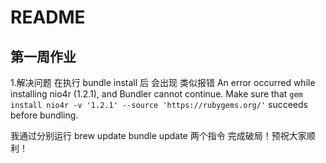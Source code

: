 # README

## 第一周作业

1.解决问题
在执行 bundle install 后 会出现 类似报错
An error occurred while installing nio4r (1.2.1), and Bundler cannot continue.
Make sure that `gem install nio4r -v '1.2.1' --source 'https://rubygems.org/'` succeeds before bundling.

我通过分别运行 brew update           bundle update  两个指令 完成破局！预祝大家顺利！
